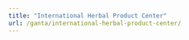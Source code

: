 ```yaml
---
title: "International Herbal Product Center"
url: /ganta/international-herbal-product-center/
---
```

